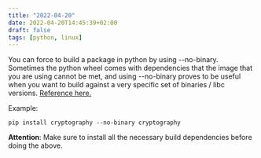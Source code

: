 ```yaml
---
title: "2022-04-20"
date: 2022-04-20T14:45:39+02:00
draft: false
tags: [python, linux]
---
```


You can force to build a package in python by using --no-binary.
Sometimes the python wheel comes with dependencies that the image that you are using cannot be met, and using --no-binary proves to be useful when you want to build against a very specific set of binaries / libc versions.
[Reference here.](https://cryptography.io/en/latest/installation/#build-on-linux)

Example:

`pip install cryptography --no-binary cryptography`

**Attention**: Make sure to install all the necessary build dependencies before doing the above.
